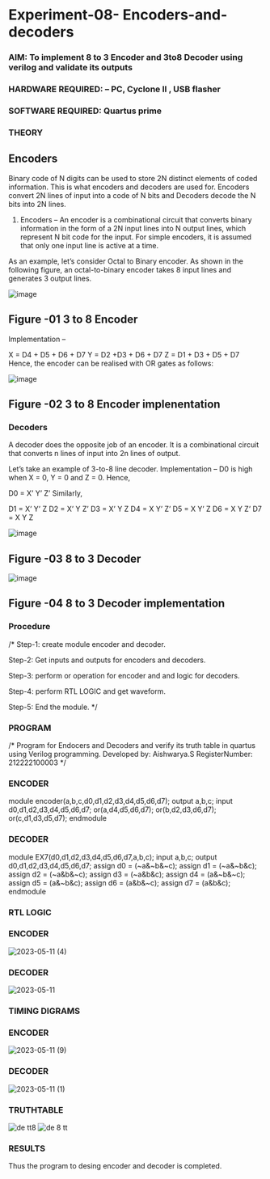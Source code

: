 # Experiment-08- Encoders-and-decoders 
### AIM: To implement 8 to 3 Encoder and  3to8 Decoder using verilog and validate its outputs
### HARDWARE REQUIRED:  – PC, Cyclone II , USB flasher
### SOFTWARE REQUIRED:   Quartus prime
### THEORY 

## Encoders
Binary code of N digits can be used to store 2N distinct elements of coded information. This is what encoders and decoders are used for. Encoders convert 2N lines of input into a code of N bits and Decoders decode the N bits into 2N lines.

1. Encoders –
An encoder is a combinational circuit that converts binary information in the form of a 2N input lines into N output lines, which represent N bit code for the input. For simple encoders, it is assumed that only one input line is active at a time.

As an example, let’s consider Octal to Binary encoder. As shown in the following figure, an octal-to-binary encoder takes 8 input lines and generates 3 output lines.

![image](https://user-images.githubusercontent.com/36288975/171543588-bc0746df-a173-4b35-989e-5fb7d385fe8a.png)
## Figure -01 3 to 8 Encoder 


Implementation –

X = D4 + D5 + D6 + D7
Y = D2 +D3 + D6 + D7
Z = D1 + D3 + D5 + D7 
Hence, the encoder can be realised with OR gates as follows:


![image](https://user-images.githubusercontent.com/36288975/171543740-68403b82-aa93-4c98-9343-f32b14885a2e.png)
## Figure -02 3 to 8 Encoder implenentation 

 ### Decoders 
A decoder does the opposite job of an encoder. It is a combinational circuit that converts n lines of input into 2n lines of output.

Let’s take an example of 3-to-8 line decoder.
Implementation –
D0 is high when X = 0, Y = 0 and Z = 0. Hence,

D0 = X’ Y’ Z’ 
Similarly,

D1 = X’ Y’ Z
D2 = X’ Y Z’
D3 = X’ Y Z
D4 = X Y’ Z’
D5 = X Y’ Z
D6 = X Y Z’
D7 = X Y Z 


![image](https://user-images.githubusercontent.com/36288975/171543978-ee2d0671-2846-40a1-8705-507fd6287a49.png)
## Figure -03 8 to 3 Decoder 



![image](https://user-images.githubusercontent.com/36288975/171543866-5a6eace6-8683-49d7-9c4f-a7cb30ec3035.png)
## Figure -04 8 to 3 Decoder implementation 

### Procedure
/*
Step-1: create module encoder and decoder.

Step-2: Get inputs and outputs for encoders and decoders.

Step-3: perform or operation for encoder and and logic for decoders.

Step-4: perform RTL LOGIC and get waveform.

Step-5: End the module.
*/



### PROGRAM 
/*
Program for Endocers and Decoders  and verify its truth table in quartus using Verilog programming.
Developed by: Aishwarya.S
RegisterNumber:  212222100003
*/
### ENCODER
module encoder(a,b,c,d0,d1,d2,d3,d4,d5,d6,d7);
output a,b,c;
input d0,d1,d2,d3,d4,d5,d6,d7;
or(a,d4,d5,d6,d7);
or(b,d2,d3,d6,d7);
or(c,d1,d3,d5,d7);
endmodule
### DECODER
module EX7(d0,d1,d2,d3,d4,d5,d6,d7,a,b,c);
input a,b,c;
output d0,d1,d2,d3,d4,d5,d6,d7;
assign d0 = (~a&~b&~c);
assign d1 = (~a&~b&c);
assign d2 = (~a&b&~c);
assign d3 = (~a&b&c);
assign d4 = (a&~b&~c);
assign d5 = (a&~b&c);
assign d6 = (a&b&~c);
assign d7 = (a&b&c);
endmodule


### RTL LOGIC  
### ENCODER
![2023-05-11 (4)](https://github.com/Aishwarya-sankar/Experiment-08-Encoders-and-decoders-/assets/121418444/a0864fdc-9a30-40ec-bc18-277f6273188c)

### DECODER
![2023-05-11](https://github.com/Aishwarya-sankar/Experiment-08-Encoders-and-decoders-/assets/121418444/52024701-9972-4977-8632-d0b6c4e26646)

### TIMING DIGRAMS  
### ENCODER
![2023-05-11 (9)](https://github.com/Aishwarya-sankar/Experiment-08-Encoders-and-decoders-/assets/121418444/24d28ee1-b22c-44b3-96b3-9c81468824a0)
### DECODER
![2023-05-11 (1)](https://github.com/Aishwarya-sankar/Experiment-08-Encoders-and-decoders-/assets/121418444/a7f30eff-ac66-4108-b640-321c8afe7150)
### TRUTHTABLE
![de tt8](https://github.com/Aishwarya-sankar/Experiment-08-Encoders-and-decoders-/assets/121418444/b6acfcd3-fc8a-4a0b-ac1f-4699f8ce7a1c)
![de 8 tt](https://github.com/Aishwarya-sankar/Experiment-08-Encoders-and-decoders-/assets/121418444/73184eb2-befa-401f-846c-9c24d64b57b6)


### RESULTS 
Thus the program to desing encoder and decoder is completed.
